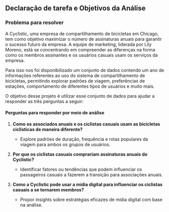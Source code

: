 ## Declaração de tarefa e Objetivos da Análise

### Problema para resolver

A Cyclistic, uma empresa de compartilhamento de bicicletas em Chicago, tem como objetivo maximizar o número de assinaturas anuais para garantir o sucesso futuro da empresa. A equipe de marketing, liderada por Lily Moreno, está se concentrando em compreender as diferenças na forma como os membros assinantes e os usuários casuais usam os serviços da empresa. 

Para isso nos foi disponibilizado um conjunto de dados contendo um ano de informações referentes ao uso do sistema de compartilhamento de bicicletas, permitindo explorar padrões de viagem, preferências de estações, comportamento de diferentes tipos de usuários e muito mais.

O objetivo desse projeto é utilizar esse conjunto de dados para ajudar a responder as três perguntas a seguir:

#### Perguntas para responder por meio de análise
1. **Como os associados anuais e os ciclistas casuais usam as bicicletas ciclísticas de maneira diferente?**
    - Explore padrões de duração, frequência e rotas populares da viagem para ambos os grupos de usuários.

2. **Por que os ciclistas casuais comprariam assinaturas anuais do Cyclistic?**
    - Identificar fatores ou tendências que podem influenciar os passageiros casuais a fazerem a transição para associações anuais.

3. **Como a Cyclistic pode usar a mídia digital para influenciar os ciclistas casuais a se tornarem membros?**
    - Propor insights sobre estratégias eficazes de mídia digital com base na análise.
